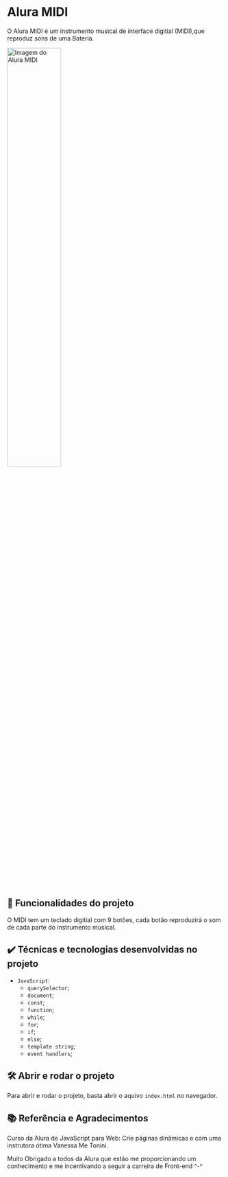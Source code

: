 # Alura MIDI

O Alura MIDI é um instrumento musical de interface digitial (MIDI),que reproduz sons de uma Bateria.

<img src="https://user-images.githubusercontent.com/3089882/136043109-1fc85faa-8cfb-4056-a144-98f0f75c2565.png" alt="Imagem do Alura MIDI" width="50%">


## 🔨 Funcionalidades do projeto

O MIDI tem um teclado digitial com 9 botões, cada botão reproduzirá o som de cada parte do instrumento musical.

## ✔️ Técnicas e tecnologias desenvolvidas no projeto

- `JavaScript`: 
  - `querySelector`;
  - `document`;
  - `const`;
  - `function`;
  - `while`;
  - `for`;
  - `if`;
  - `else`;
  - `template string`;
  - `event handlers`;

## 🛠️ Abrir e rodar o projeto

Para abrir e rodar o projeto, basta abrir o aquivo `index.html` no navegador.

## 📚 Referência e Agradecimentos 

Curso da Alura de
JavaScript para Web: Crie páginas dinâmicas e com uma instrutora ótima Vanessa Me Tonini.

Muito Obrigado a todos da Alura que estão me proporcionando um conhecimento e me incentivando a seguir a carreira de Front-end ^-^
